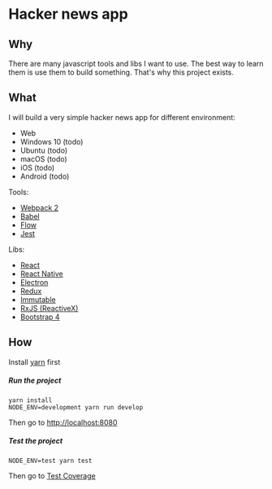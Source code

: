 # Hacker news app

## Why

There are many javascript tools and libs I want to use. The best way to learn them is use them to build something. That's why this project exists.

## What

I will build a very simple hacker news app for different environment:
* Web
* Windows 10 (todo)
* Ubuntu (todo)
* macOS (todo)
* iOS (todo)
* Android (todo)

Tools:
* [Webpack 2](https://webpack.js.org/)
* [Babel](http://babeljs.io/)
* [Flow](https://flowtype.org)
* [Jest](https://facebook.github.io/jest/)

Libs:
* [React](https://facebook.github.io/react/)
* [React Native](https://facebook.github.io/react-native/)
* [Electron](http://electron.atom.io/)
* [Redux](https://facebook.github.io/immutable-js/)
* [Immutable](http://redux.js.org/)
* [RxJS (ReactiveX)](http://reactivex.io/rxjs/)
* [Bootstrap 4](https://v4-alpha.getbootstrap.com/)

## How

Install <a href="https://yarnpkg.com/en/docs/install" target="_blank">yarn</a> first

##### Run the project
```
yarn install
NODE_ENV=development yarn run develop
```
Then go to
[http://localhost:8080](http://localhost:8080)

##### Test the project
```
NODE_ENV=test yarn test
```


Then go to [Test Coverage](http://localhost:8080/coverage/lcov-report/index.html)
